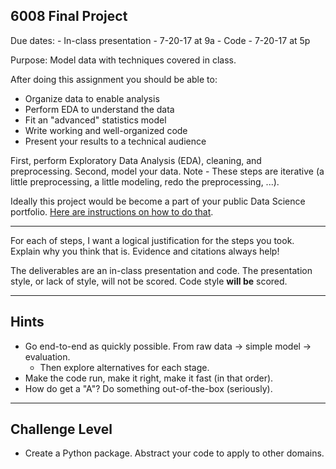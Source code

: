6008 Final Project
----

Due dates: 
    - In-class presentation - 7-20-17 at 9a
    - Code - 7-20-17 at 5p
    
Purpose: Model data with techniques covered in class.

After doing this assignment you should be able to:

-   Organize data to enable analysis
-   Perform EDA to understand the data
-   Fit an "advanced" statistics model
-   Write working and well-organized code
-   Present your results to a technical audience 

First, perform Exploratory Data Analysis (EDA), cleaning, and preprocessing. Second, model your data. Note - These steps are iterative (a little preprocessing, a little modeling, redo the preprocessing, ...).

Ideally this project would be become a part of your public Data Science portfolio.  [Here are instructions on how to do that](https://www.dataquest.io/blog/how-to-share-data-science-portfolio/).

----

For each of steps, I want a logical justification for the steps you took. Explain why you think that is. Evidence and citations always help!

The deliverables are an in-class presentation and code. The presentation style, or lack of style, will not be scored. Code style __will be__ scored. 

----
Hints
----

- Go end-to-end as quickly possible. From raw data -> simple model -> evaluation.
    + Then explore alternatives for each stage.
- Make the code run, make it right, make it fast (in that order).
- How do get a "A"? Do something out-of-the-box (seriously).

----
Challenge Level
------

- Create a Python package. Abstract your code to apply to other domains.